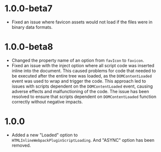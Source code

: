 # 1.0.0-beta7
- Fixed an issue where favicon assets would not load if the files were in binary data formats.

# 1.0.0-beta8
- Changed the property name of an option from `favIcon` to `favicon`.
- Fixed an issue with the inject option where all script code was inserted inline into the document. This caused problems for code that needed to be executed after the entire tree was loaded, as the `DOMContentLoaded` event was used to wrap and trigger the code. This approach led to issues with scripts dependent on the `DOMContentLoaded` event, causing adverse effects and malfunctioning of the code. The issue has been resolved to ensure that scripts dependent on `DOMContentLoaded` function correctly without negative impacts.

# 1.0.0
- Added a new "Loaded" option to `HTMLInlineWebpackPluginScriptLoading`. And "ASYNC" option has been removed.